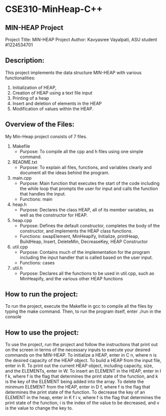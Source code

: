# CSE310-MinHeap-C++

## MIN-HEAP Project

Project Title: MIN-HEAP Project
Author: Kavyasree Vayalpati, ASU student #1224534701

## Description:

This project implements the data structure MIN-HEAP with various functionalities:
1. Initialization of HEAP,
2. Creation of HEAP using a text file input
3. Printing of a heap
4. Insert and deletion of elements in the HEAP
5. Modification of values within the HEAP.

## Overview of the Files:

My Min-Heap project consists of 7 files.
1. Makefile
   - Purpose: To compile all the cpp and h files using one simple command.
2. README.txt
   - Purpose: To explain all files, functions, and variables clearly and document all the ideas behind the program.
3. main.cpp
   - Purpose: Main function that executes the start of the code including the while loop that prompts the user for input and calls the function that handles the input.
   - Functions: main
4. heap.h
   - Purpose: Declares the class HEAP, all of its member variables, as well as the constructor for HEAP.
5. heap.cpp
   - Purpose: Defines the default constructor, completes the body of the constructor, and implements the HEAP class functions.
   - Functions: swapElement, MinHeapify, Initialize, printHeap, BuildHeap, Insert, DeleteMin, DecreaseKey, HEAP Constructor
6. util.cpp
   - Purpose: Contains much of the implementation for the program including the input handler that is called based on the user input.
   - Functions: cases
7. util.h
   - Purpose: Declares all the functions to be used in util.cpp, such as MinHeapify, and the various other HEAP functions

## How to run the project:
To run the project, execute the Makefile in gcc to compile all the files by typing the make command. Then, to run the program itself, enter ./run in the console

## How to use the project:
To use the project, run the project and follow the instructions that print out on the screen in terms of the necessary inputs to execute your desired commands on the MIN-HEAP.
To initialize a HEAP, enter in C n, where n is the desired capacity of the HEAP object.
To build a HEAP from the input file, enter in R.
To print out the current HEAP object, including capacity, size, and the ELEMENTs, enter in W.
To insert an ELEMENT in the HEAP, enter in I f k, where f is the flag that determines the print state of the function, and k is the key of the ELEMENT being added into the array.
To delete the minimum ELEMENT from the HEAP, enter in D f, where f is the flag that determines the print state of the function.
To decrease the key of an ELEMENT in the heap, enter in K f i v, where f is the flag that determines the print state of the function, i is the index of the value to be decreased, and v is the value to change the key to.
